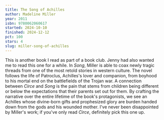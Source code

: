 ```yaml
---
title: The Song of Achilles
author: Madeline Miller
year: 2011
isbn: 9780062060617
started: 2024-10-10
finished: 2024-12-12
pct: 100
stars: 4
slug: miller-song-of-achilles
---
```


This is another book I read as part of a book club. Jenny had also wanted me to read this one for a while. In *Song*, Miller is able to coax newly tragic threads from one of the most retold stories in western culture. The novel follows the life of Patroclus, Achilles's lover and companion, from boyhood to his mortal end on the battlefields of the Trojan war. A connection between *Circe* and *Song* is the pain that stems from children being different or below the expectations that their parents set out for them. By crafting the narrative over the entire lifetime of the book's protagonists, we see an Achilles whose divine-born gifts and prophesized glory are burden handed down from the gods and his wounded mother. I've never been disappointed by Miller's work; if you've only read *Circe*, definitely pick this one up.
